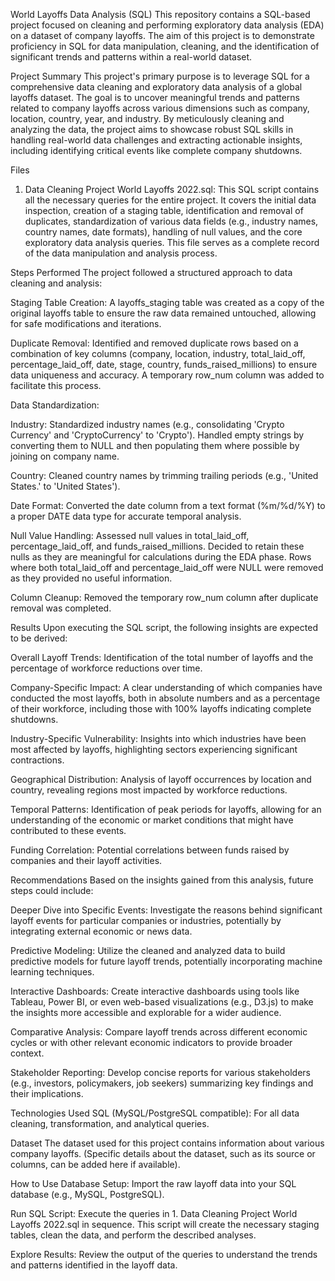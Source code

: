 World Layoffs Data Analysis (SQL)
This repository contains a SQL-based project focused on cleaning and performing exploratory data analysis (EDA) on a dataset of company layoffs. The aim of this project is to demonstrate proficiency in SQL for data manipulation, cleaning, and the identification of significant trends and patterns within a real-world dataset.

Project Summary
This project's primary purpose is to leverage SQL for a comprehensive data cleaning and exploratory data analysis of a global layoffs dataset. The goal is to uncover meaningful trends and patterns related to company layoffs across various dimensions such as company, location, country, year, and industry. By meticulously cleaning and analyzing the data, the project aims to showcase robust SQL skills in handling real-world data challenges and extracting actionable insights, including identifying critical events like complete company shutdowns.

Files
1. Data Cleaning Project World Layoffs 2022.sql: This SQL script contains all the necessary queries for the entire project. It covers the initial data inspection, creation of a staging table, identification and removal of duplicates, standardization of various data fields (e.g., industry names, country names, date formats), handling of null values, and the core exploratory data analysis queries. This file serves as a complete record of the data manipulation and analysis process.

Steps Performed
The project followed a structured approach to data cleaning and analysis:

Staging Table Creation: A layoffs_staging table was created as a copy of the original layoffs table to ensure the raw data remained untouched, allowing for safe modifications and iterations.

Duplicate Removal: Identified and removed duplicate rows based on a combination of key columns (company, location, industry, total_laid_off, percentage_laid_off, date, stage, country, funds_raised_millions) to ensure data uniqueness and accuracy. A temporary row_num column was added to facilitate this process.

Data Standardization:

Industry: Standardized industry names (e.g., consolidating 'Crypto Currency' and 'CryptoCurrency' to 'Crypto'). Handled empty strings by converting them to NULL and then populating them where possible by joining on company name.

Country: Cleaned country names by trimming trailing periods (e.g., 'United States.' to 'United States').

Date Format: Converted the date column from a text format (%m/%d/%Y) to a proper DATE data type for accurate temporal analysis.

Null Value Handling: Assessed null values in total_laid_off, percentage_laid_off, and funds_raised_millions. Decided to retain these nulls as they are meaningful for calculations during the EDA phase. Rows where both total_laid_off and percentage_laid_off were NULL were removed as they provided no useful information.

Column Cleanup: Removed the temporary row_num column after duplicate removal was completed.

Results
Upon executing the SQL script, the following insights are expected to be derived:

Overall Layoff Trends: Identification of the total number of layoffs and the percentage of workforce reductions over time.

Company-Specific Impact: A clear understanding of which companies have conducted the most layoffs, both in absolute numbers and as a percentage of their workforce, including those with 100% layoffs indicating complete shutdowns.

Industry-Specific Vulnerability: Insights into which industries have been most affected by layoffs, highlighting sectors experiencing significant contractions.

Geographical Distribution: Analysis of layoff occurrences by location and country, revealing regions most impacted by workforce reductions.

Temporal Patterns: Identification of peak periods for layoffs, allowing for an understanding of the economic or market conditions that might have contributed to these events.

Funding Correlation: Potential correlations between funds raised by companies and their layoff activities.

Recommendations
Based on the insights gained from this analysis, future steps could include:

Deeper Dive into Specific Events: Investigate the reasons behind significant layoff events for particular companies or industries, potentially by integrating external economic or news data.

Predictive Modeling: Utilize the cleaned and analyzed data to build predictive models for future layoff trends, potentially incorporating machine learning techniques.

Interactive Dashboards: Create interactive dashboards using tools like Tableau, Power BI, or even web-based visualizations (e.g., D3.js) to make the insights more accessible and explorable for a wider audience.

Comparative Analysis: Compare layoff trends across different economic cycles or with other relevant economic indicators to provide broader context.

Stakeholder Reporting: Develop concise reports for various stakeholders (e.g., investors, policymakers, job seekers) summarizing key findings and their implications.

Technologies Used
SQL (MySQL/PostgreSQL compatible): For all data cleaning, transformation, and analytical queries.

Dataset
The dataset used for this project contains information about various company layoffs. (Specific details about the dataset, such as its source or columns, can be added here if available).

How to Use
Database Setup: Import the raw layoff data into your SQL database (e.g., MySQL, PostgreSQL).

Run SQL Script: Execute the queries in 1. Data Cleaning Project World Layoffs 2022.sql in sequence. This script will create the necessary staging tables, clean the data, and perform the described analyses.

Explore Results: Review the output of the queries to understand the trends and patterns identified in the layoff data.
